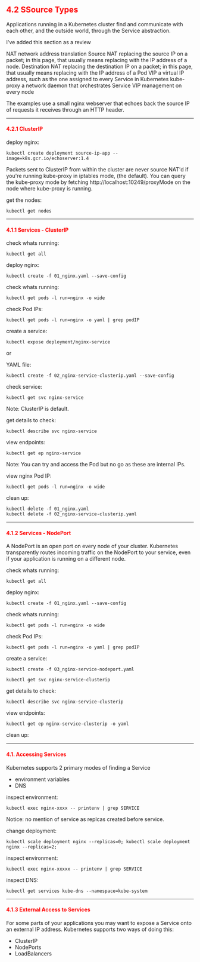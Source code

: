 ## <font color='red'> 4.2 SSource Types </font>
Applications running in a Kubernetes cluster find and communicate with each other, and the outside world, through the Service abstraction.


I've added this section as a review


NAT
network address translation
Source NAT
replacing the source IP on a packet; in this page, that usually means replacing with the IP address of a node.
Destination NAT
replacing the destination IP on a packet; in this page, that usually means replacing with the IP address of a Pod
VIP
a virtual IP address, such as the one assigned to every Service in Kubernetes
kube-proxy
a network daemon that orchestrates Service VIP management on every node


The examples use a small nginx webserver that echoes back the source IP of requests it receives through an HTTP header. 



---


#### <font color='red'> 4.2.1 ClusterIP </font>
deploy nginx:
```
kubectl create deployment source-ip-app --image=k8s.gcr.io/echoserver:1.4
```
Packets sent to ClusterIP from within the cluster are never source NAT'd if you're running kube-proxy in iptables mode, (the default). You can query the kube-proxy mode by fetching http://localhost:10249/proxyMode on the node where kube-proxy is running.

get the nodes:
```
kubectl get nodes
```


--- 

#### <font color='red'> 4.1.1 Services - ClusterIP </font>

check whats running:
```
kubectl get all
```
deploy nginx:
```
kubectl create -f 01_nginx.yaml --save-config
```
check whats running:
```
kubectl get pods -l run=nginx -o wide
```
check Pod IPs:
```
kubectl get pods -l run=nginx -o yaml | grep podIP
```
create a service:
```
kubectl expose deployment/nginx-service
```
or

YAML file:
```
kubectl create -f 02_nginx-service-clusterip.yaml --save-config
```
check service:
```
kubectl get svc nginx-service
```
Note: ClusterIP is default.

get details to check:
```
kubectl describe svc nginx-service
```
view endpoints:
```
kubectl get ep nginx-service
```
Note: You can try and access the Pod but no go as these are internal IPs. 

view nginx Pod IP:
```
kubectl get pods -l run=nginx -o wide
```


clean up:
```
kubectl delete -f 01_nginx.yaml
kubectl delete -f 02_nginx-service-clusterip.yaml
```

---

#### <font color='red'> 4.1.2 Services - NodePort </font>
A NodePort is an open port on every node of your cluster. Kubernetes transparently routes incoming traffic on the NodePort to your service, even if your application is running on a different node.


check whats running:
```
kubectl get all
```
deploy nginx:
```
kubectl create -f 01_nginx.yaml --save-config
```
check whats running:
```
kubectl get pods -l run=nginx -o wide
```
check Pod IPs:
```
kubectl get pods -l run=nginx -o yaml | grep podIP
```
create a service:
```
kubectl create -f 03_nginx-service-nodeport.yaml
```


```
kubectl get svc nginx-service-clusterip
```
get details to check:
```
kubectl describe svc nginx-service-clusterip
```
view endpoints:
```
kubectl get ep nginx-service-clusterip -o yaml
```

clean up:



---


#### <font color='red'> 4.1. Accessing Services </font>
Kubernetes supports 2 primary modes of finding a Service
* environment variables
* DNS

inspect environment:
```
kubectl exec nginx-xxxx -- printenv | grep SERVICE
```
Notice: no mention of service as replcas created before service.  

change deployment:
```
kubectl scale deployment nginx --replicas=0; kubectl scale deployment nginx --replicas=2;
```
inspect environment:
```
kubectl exec nginx-xxxxx -- printenv | grep SERVICE
```

inspect DNS:
```
kubectl get services kube-dns --namespace=kube-system
```

---

#### <font color='red'> 4.1.3 External Access to Services </font>
For some parts of your applications you may want to expose a Service onto an external IP address.
Kubernetes supports two ways of doing this: 
* ClusterIP
* NodePorts
* LoadBalancers


